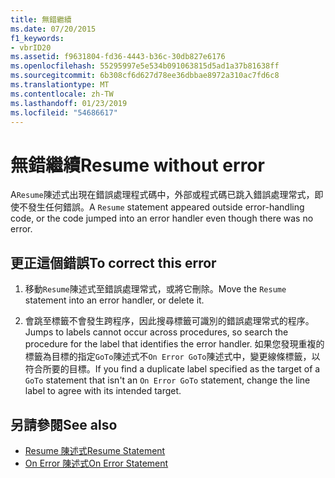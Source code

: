 ```yaml
---
title: 無錯繼續
ms.date: 07/20/2015
f1_keywords:
- vbrID20
ms.assetid: f9631804-fd36-4443-b36c-30db827e6176
ms.openlocfilehash: 55295997e5e534b091063815d5ad1a37b81638ff
ms.sourcegitcommit: 6b308cf6d627d78ee36dbbae8972a310ac7fd6c8
ms.translationtype: MT
ms.contentlocale: zh-TW
ms.lasthandoff: 01/23/2019
ms.locfileid: "54686617"
---
```

# <a name="resume-without-error"></a><span data-ttu-id="04f5a-102">無錯繼續</span><span class="sxs-lookup"><span data-stu-id="04f5a-102">Resume without error</span></span>
<span data-ttu-id="04f5a-103">A`Resume`陳述式出現在錯誤處理程式碼中，外部或程式碼已跳入錯誤處理常式，即使不發生任何錯誤。</span><span class="sxs-lookup"><span data-stu-id="04f5a-103">A `Resume` statement appeared outside error-handling code, or the code jumped into an error handler even though there was no error.</span></span>  
  
## <a name="to-correct-this-error"></a><span data-ttu-id="04f5a-104">更正這個錯誤</span><span class="sxs-lookup"><span data-stu-id="04f5a-104">To correct this error</span></span>  
  
1.  <span data-ttu-id="04f5a-105">移動`Resume`陳述式至錯誤處理常式，或將它刪除。</span><span class="sxs-lookup"><span data-stu-id="04f5a-105">Move the `Resume` statement into an error handler, or delete it.</span></span>  
  
2.  <span data-ttu-id="04f5a-106">會跳至標籤不會發生跨程序，因此搜尋標籤可識別的錯誤處理常式的程序。</span><span class="sxs-lookup"><span data-stu-id="04f5a-106">Jumps to labels cannot occur across procedures, so search the procedure for the label that identifies the error handler.</span></span> <span data-ttu-id="04f5a-107">如果您發現重複的標籤為目標的指定`GoTo`陳述式不`On Error GoTo`陳述式中，變更線條標籤，以符合所要的目標。</span><span class="sxs-lookup"><span data-stu-id="04f5a-107">If you find a duplicate label specified as the target of a `GoTo` statement that isn't an `On Error GoTo` statement, change the line label to agree with its intended target.</span></span>  
  
## <a name="see-also"></a><span data-ttu-id="04f5a-108">另請參閱</span><span class="sxs-lookup"><span data-stu-id="04f5a-108">See also</span></span>
- [<span data-ttu-id="04f5a-109">Resume 陳述式</span><span class="sxs-lookup"><span data-stu-id="04f5a-109">Resume Statement</span></span>](../../../visual-basic/language-reference/statements/resume-statement.md)
- [<span data-ttu-id="04f5a-110">On Error 陳述式</span><span class="sxs-lookup"><span data-stu-id="04f5a-110">On Error Statement</span></span>](../../../visual-basic/language-reference/statements/on-error-statement.md)
